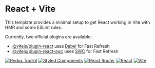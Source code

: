 # React + Vite

This template provides a minimal setup to get React working in Vite with HMR and some ESLint rules.

Currently, two official plugins are available:

- [@vitejs/plugin-react](https://github.com/vitejs/vite-plugin-react/blob/main/packages/plugin-react/README.md) uses [Babel](https://babeljs.io/) for Fast Refresh
- [@vitejs/plugin-react-swc](https://github.com/vitejs/vite-plugin-react-swc) uses [SWC](https://swc.rs/) for Fast Refresh


[![Redux Toolkit](https://img.shields.io/badge/Redux_Toolkit-764ABC?style=flat&logo=redux&logoColor=white)](https://redux-toolkit.js.org/)
[![Styled Components](https://img.shields.io/badge/Styled_Components-DB7093?style=flat&logo=styled-components&logoColor=white)](https://styled-components.com/)
[![React Router](https://img.shields.io/badge/React_Router-CA4245?style=flat&logo=react-router&logoColor=white)](https://reactrouter.com/)
[![React](https://img.shields.io/badge/React-61DAFB?style=flat&logo=react&logoColor=black)](https://reactjs.org/)
[![Vite](https://img.shields.io/badge/Vite-646CFF?style=flat&logo=vite&logoColor=white)](https://vitejs.dev/)
